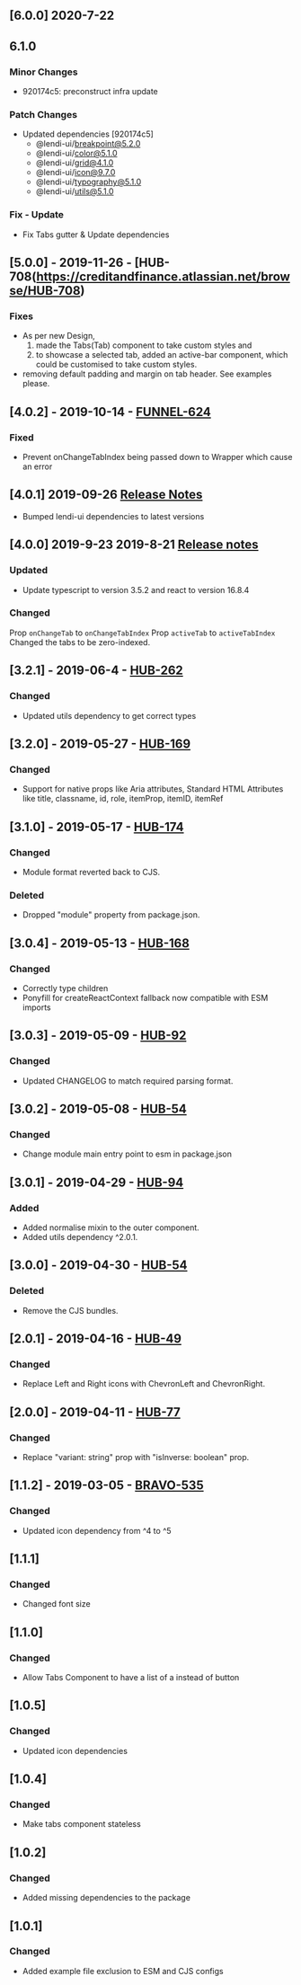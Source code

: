 ## [6.0.0] 2020-7-22

## 6.1.0

### Minor Changes

- 920174c5: preconstruct infra update

### Patch Changes

- Updated dependencies [920174c5]
  - @lendi-ui/breakpoint@5.2.0
  - @lendi-ui/color@5.1.0
  - @lendi-ui/grid@4.1.0
  - @lendi-ui/icon@9.7.0
  - @lendi-ui/typography@5.1.0
  - @lendi-ui/utils@5.1.0

### Fix - Update

- Fix Tabs gutter & Update dependencies

## [5.0.0] - 2019-11-26 - [HUB-708(https://creditandfinance.atlassian.net/browse/HUB-708)

### Fixes

- As per new Design,
  1. made the Tabs(Tab) component to take custom styles and
  2. to showcase a selected tab, added an active-bar component, which could be customised to take custom styles.
- removing default padding and margin on tab header. See examples please.

## [4.0.2] - 2019-10-14 - [FUNNEL-624](https://creditandfinance.atlassian.net/browse/FUNNEL-624)

### Fixed

- Prevent onChangeTabIndex being passed down to Wrapper which cause an error

## [4.0.1] 2019-09-26 [Release Notes](https://creditandfinance.atlassian.net/wiki/spaces/HUB/pages/803930391/Upcoming+Major+Changes)

- Bumped lendi-ui dependencies to latest versions

## [4.0.0] 2019-9-23 2019-8-21 [Release notes](https://creditandfinance.atlassian.net/wiki/spaces/HUB/pages/803930391/Upcoming+Major+Changes)

### Updated

- Update typescript to version 3.5.2 and react to version 16.8.4

### Changed

Prop `onChangeTab` to `onChangeTabIndex`
Prop `activeTab` to `activeTabIndex`
Changed the tabs to be zero-indexed.

## [3.2.1] - 2019-06-4 - [HUB-262](https://creditandfinance.atlassian.net/browse/HUB-262)

### Changed

- Updated utils dependency to get correct types

## [3.2.0] - 2019-05-27 - [HUB-169](https://creditandfinance.atlassian.net/browse/HUB-169)

### Changed

- Support for native props like Aria attributes, Standard HTML Attributes like title, classname, id, role, itemProp, itemID, itemRef

## [3.1.0] - 2019-05-17 - [HUB-174](https://creditandfinance.atlassian.net/browse/HUB-174)

### Changed

- Module format reverted back to CJS.

### Deleted

- Dropped "module" property from package.json.

## [3.0.4] - 2019-05-13 - [HUB-168](https://creditandfinance.atlassian.net/browse/HUB-168)

### Changed

- Correctly type children
- Ponyfill for createReactContext fallback now compatible with ESM imports

## [3.0.3] - 2019-05-09 - [HUB-92](https://creditandfinance.atlassian.net/browse/HUB-92)

### Changed

- Updated CHANGELOG to match required parsing format.

## [3.0.2] - 2019-05-08 - [HUB-54](https://creditandfinance.atlassian.net/browse/HUB-54)

### Changed

- Change module main entry point to esm in package.json

## [3.0.1] - 2019-04-29 - [HUB-94](https://creditandfinance.atlassian.net/browse/HUB-94)

### Added

- Added normalise mixin to the outer component.
- Added utils dependency ^2.0.1.

## [3.0.0] - 2019-04-30 - [HUB-54](https://creditandfinance.atlassian.net/browse/HUB-54)

### Deleted

- Remove the CJS bundles.

## [2.0.1] - 2019-04-16 - [HUB-49](https://creditandfinance.atlassian.net/browse/HUB-49)

### Changed

- Replace Left and Right icons with ChevronLeft and ChevronRight.

## [2.0.0] - 2019-04-11 - [HUB-77](https://creditandfinance.atlassian.net/browse/HUB-77)

### Changed

- Replace "variant: string" prop with "isInverse: boolean" prop.

## [1.1.2] - 2019-03-05 - [BRAVO-535](https://creditandfinance.atlassian.net/browse/BRAVO-535)

### Changed

- Updated icon dependency from ^4 to ^5

## [1.1.1]

### Changed

- Changed font size

## [1.1.0]

### Changed

- Allow Tabs Component to have a list of a instead of button

## [1.0.5]

### Changed

- Updated icon dependencies

## [1.0.4]

### Changed

- Make tabs component stateless

## [1.0.2]

### Changed

- Added missing dependencies to the package

## [1.0.1]

### Changed

- Added example file exclusion to ESM and CJS configs

